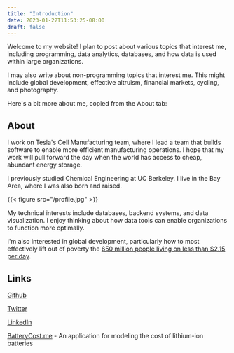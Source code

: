 ```yaml
---
title: "Introduction"
date: 2023-01-22T11:53:25-08:00
draft: false
---
```


Welcome to my website! I plan to post about various topics that interest me, including programming, data analytics, databases, and how data is used within large organizations.

I may also write about non-programming topics that interest me. This might include global development, effective altruism, financial markets, cycling, and photography.

Here's a bit more about me, copied from the About tab:


## About
I work on Tesla's Cell Manufacturing team, where I lead a team that builds software to enable more efficient manufacturing operations. I hope that my work will pull forward the day when the world has access to cheap, abundant energy storage. 

I previously studied Chemical Engineering at UC Berkeley. I live in the Bay Area, where I was also born and raised.

{{< figure src="/profile.jpg" >}}

My technical interests include databases, backend systems, and data visualization. I enjoy thinking about how data tools can enable organizations to function more optimally.

I'm also interested in global development, particularly how to most effectively lift out of poverty the [650 million people living on less than $2.15 per day](https://data.worldbank.org/indicator/SI.POV.DDAY).

## Links


[Github](https://github.com/ewoodbury)

[Twitter](https://twitter.com/etwoodbury)

[LinkedIn](https://www.linkedin.com/in/ethan-woodbury/)

[BatteryCost.me](https://www.batterycost.me) - An application for modeling the cost of lithium-ion batteries